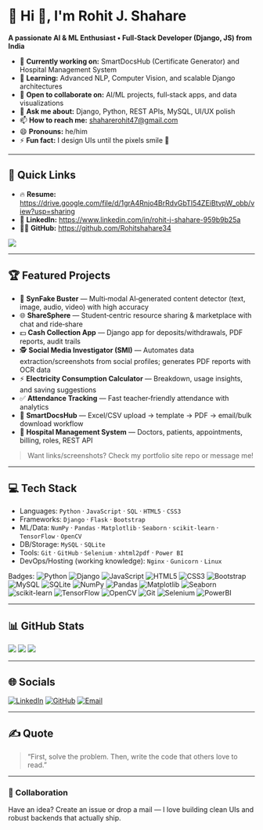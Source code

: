 # 💫 Hi 👋, I'm Rohit J. Shahare
**A passionate AI & ML Enthusiast • Full‑Stack Developer (Django, JS) from India**

- 🔭 **Currently working on:** SmartDocsHub (Certificate Generator) and Hospital Management System  
- 🌱 **Learning:** Advanced NLP, Computer Vision, and scalable Django architectures  
- 👯 **Open to collaborate on:** AI/ML projects, full‑stack apps, and data visualizations  
- 💬 **Ask me about:** Django, Python, REST APIs, MySQL, UI/UX polish  
- 📫 **How to reach me:** shaharerohit47@gmail.com  
- 😄 **Pronouns:** he/him  
- ⚡ **Fun fact:** I design UIs until the pixels smile 🙂

---

## 🔗 Quick Links
- 🔥 **Resume:** https://drive.google.com/file/d/1grA4Rnjo4BrRdvGbTI54ZEiBtvpW_obb/view?usp=sharing  
- 💼 **LinkedIn:** https://www.linkedin.com/in/rohit-j-shahare-959b9b25a  
- 🧑‍💻 **GitHub:** https://github.com/Rohitshahare34  

[![](https://visitcount.itsvg.in/api?id=Rohitshahare34&icon=1&color=4)](https://visitcount.itsvg.in)

---

## 🏆 Featured Projects

- 🧠 **SynFake Buster** — Multi‑modal AI‑generated content detector (text, image, audio, video) with high accuracy  
- 🌐 **ShareSphere** — Student‑centric resource sharing & marketplace with chat and ride‑share  
- 💵 **Cash Collection App** — Django app for deposits/withdrawals, PDF reports, audit trails  
- 🕵️ **Social Media Investigator (SMI)** — Automates data extraction/screenshots from social profiles; generates PDF reports with OCR data  
- ⚡ **Electricity Consumption Calculator** — Breakdown, usage insights, and saving suggestions  
- ✅ **Attendance Tracking** — Fast teacher‑friendly attendance with analytics  
- 🧾 **SmartDocsHub** — Excel/CSV upload → template → PDF → email/bulk download workflow  
- 🏥 **Hospital Management System** — Doctors, patients, appointments, billing, roles, REST API

> Want links/screenshots? Check my portfolio site repo or message me!

---

## 💻 Tech Stack
- Languages: `Python` · `JavaScript` · `SQL` · `HTML5` · `CSS3`  
- Frameworks: `Django` · `Flask` · `Bootstrap`  
- ML/Data: `NumPy` · `Pandas` · `Matplotlib` · `Seaborn` · `scikit-learn` · `TensorFlow` · `OpenCV`  
- DB/Storage: `MySQL` · `SQLite`  
- Tools: `Git` · `GitHub` · `Selenium` · `xhtml2pdf` · `Power BI`  
- DevOps/Hosting (working knowledge): `Nginx` · `Gunicorn` · `Linux`

Badges:
![Python](https://img.shields.io/badge/python-3670A0?logo=python&logoColor=ffdd54)
![Django](https://img.shields.io/badge/Django-092E20?logo=django&logoColor=white)
![JavaScript](https://img.shields.io/badge/JavaScript-F7DF1E?logo=javascript&logoColor=000)
![HTML5](https://img.shields.io/badge/HTML5-E34F26?logo=html5&logoColor=fff)
![CSS3](https://img.shields.io/badge/CSS3-1572B6?logo=css3&logoColor=fff)
![Bootstrap](https://img.shields.io/badge/Bootstrap-7952B3?logo=bootstrap&logoColor=fff)
![MySQL](https://img.shields.io/badge/MySQL-4479A1?logo=mysql&logoColor=fff)
![SQLite](https://img.shields.io/badge/SQLite-003B57?logo=sqlite&logoColor=fff)
![NumPy](https://img.shields.io/badge/NumPy-013243?logo=numpy&logoColor=white)
![Pandas](https://img.shields.io/badge/Pandas-150458?logo=pandas&logoColor=white)
![Matplotlib](https://img.shields.io/badge/Matplotlib-11557C?logo=matplotlib&logoColor=white)
![Seaborn](https://img.shields.io/badge/Seaborn-76B900?logo=python&logoColor=white)
![scikit-learn](https://img.shields.io/badge/scikit--learn-F7931E?logo=scikitlearn&logoColor=fff)
![TensorFlow](https://img.shields.io/badge/TensorFlow-FF6F00?logo=tensorflow&logoColor=fff)
![OpenCV](https://img.shields.io/badge/OpenCV-5C3EE8?logo=opencv&logoColor=fff)
![Git](https://img.shields.io/badge/Git-F05032?logo=git&logoColor=fff)
![Selenium](https://img.shields.io/badge/Selenium-43B02A?logo=selenium&logoColor=fff)
![PowerBI](https://img.shields.io/badge/Power%20BI-F2C811?logo=powerbi&logoColor=000)

---

## 📊 GitHub Stats
![](https://github-readme-stats.vercel.app/api/top-langs/?username=Rohitshahare34&theme=dark&hide_border=false&layout=compact)
![](https://github-readme-stats.vercel.app/api?username=Rohitshahare34&theme=dark&hide_border=false&include_all_commits=true&count_private=true)
![](https://github-readme-streak-stats.herokuapp.com/?user=Rohitshahare34&theme=dark&hide_border=false)

---

## 🌐 Socials
[![LinkedIn](https://img.shields.io/badge/LinkedIn-0077B5?logo=linkedin&logoColor=white)](https://www.linkedin.com/in/rohit-j-shahare-959b9b25a)
[![GitHub](https://img.shields.io/badge/GitHub-000?logo=github&logoColor=white)](https://github.com/Rohitshahare34)
[![Email](https://img.shields.io/badge/Email-DB4437?logo=gmail&logoColor=white)](mailto:shaharerohit47@gmail.com)

---

## ✍️ Quote
> “First, solve the problem. Then, write the code that others love to read.”

---

### 🤝 Collaboration
Have an idea? Create an issue or drop a mail — I love building clean UIs and robust backends that actually ship.

<!-- Proudly crafted by Rohit J. Shahare -->

